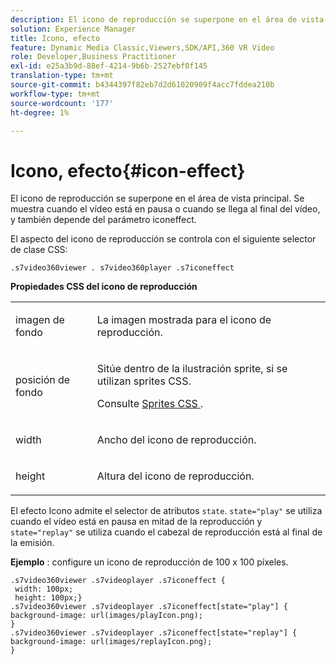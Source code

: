 ```yaml
---
description: El icono de reproducción se superpone en el área de vista principal. Se muestra cuando el vídeo está en pausa o cuando se llega al final del vídeo, y también depende del parámetro iconeffect.
solution: Experience Manager
title: Icono, efecto
feature: Dynamic Media Classic,Viewers,SDK/API,360 VR Video
role: Developer,Business Practitioner
exl-id: e25a3b9d-88ef-4214-9b6b-2527ebf0f145
translation-type: tm+mt
source-git-commit: b4344397f82eb7d2d61020909f4acc7fddea210b
workflow-type: tm+mt
source-wordcount: '177'
ht-degree: 1%

---
```


# Icono, efecto{#icon-effect}

El icono de reproducción se superpone en el área de vista principal. Se muestra cuando el vídeo está en pausa o cuando se llega al final del vídeo, y también depende del parámetro iconeffect.

<!--<a id="section_061E550C1C1D4DB2BD663A898895B38C"></a>-->

El aspecto del icono de reproducción se controla con el siguiente selector de clase CSS:

```
.s7video360viewer . s7video360player .s7iconeffect
```

**Propiedades CSS del icono de reproducción**

<table id="table_C48C56E696304C9BAFEE71BA9EA9A174"> 
 <tbody> 
  <tr> 
   <td colname="col1"> <p> <span class="codeph"> imagen de fondo  </span> </p> </td> 
   <td colname="col2"> <p> La imagen mostrada para el icono de reproducción. </p> </td> 
  </tr> 
  <tr> 
   <td colname="col1"> <p> <span class="codeph"> posición de fondo  </span> </p> </td> 
   <td colname="col2"> <p> Sitúe dentro de la ilustración sprite, si se utilizan sprites CSS. </p> <p>Consulte <a href="../../../c-html5-aem-asset-viewers/c-html5-aem-video360/c-html5-aem-video360-customizingviewer/c-html5-aem-video360-customizingviewer.md#section-9b6d8d601cb441d08214dada7bb4eddc" format="dita" scope="local"> Sprites CSS </a>. </p> </td> 
  </tr> 
  <tr> 
   <td colname="col1"> <p> <span class="codeph"> width </span> </p> </td> 
   <td colname="col2"> <p> Ancho del icono de reproducción. </p> </td> 
  </tr> 
  <tr> 
   <td colname="col1"> <p> <span class="codeph"> height </span> </p> </td> 
   <td colname="col2"> <p>Altura del icono de reproducción. </p> </td> 
  </tr> 
 </tbody> 
</table>

El efecto Icono admite el selector de atributos `state`. `state="play"` se utiliza cuando el vídeo está en pausa en mitad de la reproducción y  `state="replay"` se utiliza cuando el cabezal de reproducción está al final de la emisión.

**Ejemplo** : configure un icono de reproducción de 100 x 100 píxeles.

```
.s7video360viewer .s7videoplayer .s7iconeffect { 
 width: 100px; 
 height: 100px;} 
.s7video360viewer .s7videoplayer .s7iconeffect[state="play"] { 
background-image: url(images/playIcon.png); 
} 
.s7video360viewer .s7videoplayer .s7iconeffect[state="replay"] { 
background-image: url(images/replayIcon.png); 
}
```
